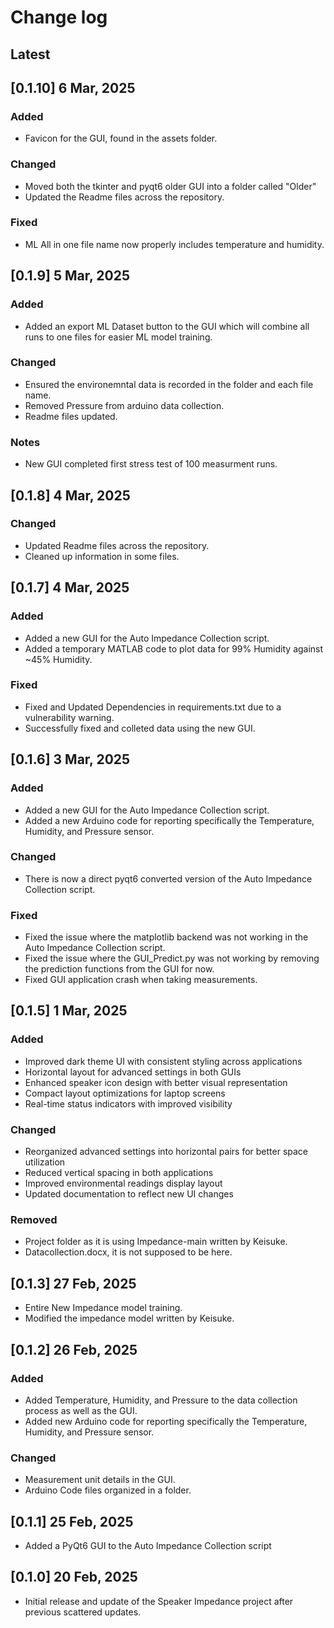 # Change log

## Latest

## [0.1.10] 6 Mar, 2025

### Added

- Favicon for the GUI, found in the assets folder.

### Changed

- Moved both the tkinter and pyqt6 older GUI into a folder called "Older"
- Updated the Readme files across the repository.

### Fixed

- ML All in one file name now properly includes temperature and humidity.

## [0.1.9] 5 Mar, 2025

### Added

- Added an export ML Dataset button to the GUI which will combine all runs to one files for easier ML model training.

### Changed

- Ensured the environemntal data is recorded in the folder and each file name.
- Removed Pressure from arduino data collection.
- Readme files updated.

### Notes

- New GUI completed first stress test of 100 measurment runs.

## [0.1.8] 4 Mar, 2025

### Changed

- Updated Readme files across the repository.
- Cleaned up information in some files.

## [0.1.7] 4 Mar, 2025

### Added

- Added a new GUI for the Auto Impedance Collection script.
- Added a temporary MATLAB code to plot data for 99% Humidity against ~45% Humidity.

### Fixed

- Fixed and Updated Dependencies in requirements.txt due to a vulnerability warning.
- Successfully fixed and colleted data using the new GUI.

## [0.1.6] 3 Mar, 2025

### Added

- Added a new GUI for the Auto Impedance Collection script.
- Added a new Arduino code for reporting specifically the Temperature, Humidity, and Pressure sensor.

### Changed

- There is now a direct pyqt6 converted version of the Auto Impedance Collection script.

### Fixed

- Fixed the issue where the matplotlib backend was not working in the Auto Impedance Collection script.
- Fixed the issue where the GUI_Predict.py was not working by removing the prediction functions from the GUI for now.
- Fixed GUI application crash when taking measurements.

## [0.1.5] 1 Mar, 2025

### Added

- Improved dark theme UI with consistent styling across applications
- Horizontal layout for advanced settings in both GUIs
- Enhanced speaker icon design with better visual representation
- Compact layout optimizations for laptop screens
- Real-time status indicators with improved visibility

### Changed

- Reorganized advanced settings into horizontal pairs for better space utilization
- Reduced vertical spacing in both applications
- Improved environmental readings display layout
- Updated documentation to reflect new UI changes

### Removed

- Project folder as it is using Impedance-main written by Keisuke.
- Datacollection.docx, it is not supposed to be here.

## [0.1.3] 27 Feb, 2025

- Entire New Impedance model training.
- Modified the impedance model written by Keisuke.

## [0.1.2] 26 Feb, 2025

### Added

- Added Temperature, Humidity, and Pressure to the data collection process as well as the GUI.
- Added new Arduino code for reporting specifically the Temperature, Humidity, and Pressure sensor.

### Changed

- Measurement unit details in the GUI.
- Arduino Code files organized in a folder.

## [0.1.1] 25 Feb, 2025

- Added a PyQt6 GUI to the Auto Impedance Collection script

## [0.1.0] 20 Feb, 2025

- Initial release and update of the Speaker Impedance project after previous scattered updates.
